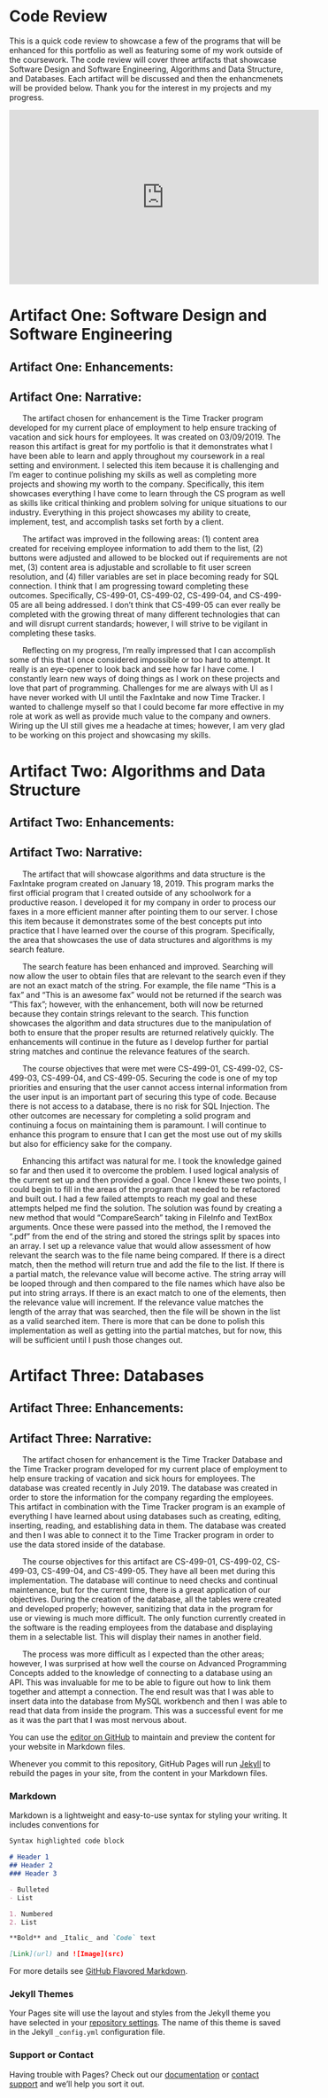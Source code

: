 # Code Review

This is a quick code review to showcase a few of the programs that will be enhanced for this portfolio as well as featuring some of my work outside of the coursework. The code review will cover three artifacts that showcase Software Design and Software Engineering, Algorithms and Data Structure, and Databases. Each artifact will be discussed and then the enhancmenets will be provided below. Thank you for the interest in my projects and my progress.

<div><iframe class="embed-responsive-item" width="560" height="315" src="https://www.youtube.com/embed/4oCa9eI3lqw" frameborder="0" allow="accelerometer; autoplay; encrypted-media; gyroscope; picture-in-picture" allowfullscreen></iframe></div>


# Artifact One: Software Design and Software Engineering

## Artifact One: Enhancements:


## Artifact One: Narrative:

&nbsp;&nbsp;&nbsp;&nbsp;&nbsp;&nbsp;The artifact chosen for enhancement is the Time Tracker program developed for my current place of employment to help ensure tracking of vacation and sick hours for employees. It was created on 03/09/2019. The reason this artifact is great for my portfolio is that it demonstrates what I have been able to learn and apply throughout my coursework in a real setting and environment. I selected this item because it is challenging and I’m eager to continue polishing my skills as well as completing more projects and showing my worth to the company. Specifically, this item showcases everything I have come to learn through the CS program as well as skills like critical thinking and problem solving for unique situations to our industry. Everything in this project showcases my ability to create, implement, test, and accomplish tasks set forth by a client.

&nbsp;&nbsp;&nbsp;&nbsp;&nbsp;&nbsp;The artifact was improved in the following areas: (1) content area created for receiving employee information to add them to the list, (2) buttons were adjusted and allowed to be blocked out if requirements are not met, (3) content area is adjustable and scrollable to fit user screen resolution, and (4)  filler variables are set in place becoming ready for SQL connection. I think that I am progressing toward completing these outcomes. Specifically, CS-499-01, CS-499-02, CS-499-04, and CS-499-05 are all being addressed. I don’t think that CS-499-05 can ever really be completed with the growing threat of many different technologies that can and will disrupt current standards; however, I will strive to be vigilant in completing these tasks.

&nbsp;&nbsp;&nbsp;&nbsp;&nbsp;&nbsp;Reflecting on my progress, I’m really impressed that I can accomplish some of this that I once considered impossible or too hard to attempt. It really is an eye-opener to look back and see how far I have come. I constantly learn new ways of doing things as I work on these projects and love that part of programming. Challenges for me are always with UI as I have never worked with UI until the FaxIntake and now Time Tracker. I wanted to challenge myself so that I could become far more effective in my role at work as well as provide much value to the company and owners. Wiring up the UI still gives me a headache at times; however, I am very glad to be working on this project and showcasing my skills.


# Artifact Two: Algorithms and Data Structure

## Artifact Two: Enhancements:


## Artifact Two: Narrative:

&nbsp;&nbsp;&nbsp;&nbsp;&nbsp;&nbsp;The artifact that will showcase algorithms and data structure is the FaxIntake program created on January 18, 2019. This program marks the first official program that I created outside of any schoolwork for a productive reason. I developed it for my company in order to process our faxes in a more efficient manner after pointing them to our server. I chose this item because it demonstrates some of the best concepts put into practice that I have learned over the course of this program. Specifically, the area that showcases the use of data structures and algorithms is my search feature.

&nbsp;&nbsp;&nbsp;&nbsp;&nbsp;&nbsp;The search feature has been enhanced and improved. Searching will now allow the user to obtain files that are relevant to the search even if they are not an exact match of the string. For example, the file name “This is a fax” and “This is an awesome fax” would not be returned if the search was “This fax”; however, with the enhancement, both will now be returned because they contain strings relevant to the search. This function showcases the algorithm and data structures due to the manipulation of both to ensure that the proper results are returned relatively quickly. The enhancements will continue in the future as I develop further for partial string matches and continue the relevance features of the search.

&nbsp;&nbsp;&nbsp;&nbsp;&nbsp;&nbsp;The course objectives that were met were CS-499-01, CS-499-02, CS-499-03, CS-499-04, and CS-499-05. Securing the code is one of my top priorities and ensuring that the user cannot access internal information from the user input is an important part of securing this type of code. Because there is not access to a database, there is no risk for SQL Injection. The other outcomes are necessary for completing a solid program and continuing a focus on maintaining them is paramount. I will continue to enhance this program to ensure that I can get the most use out of my skills but also for efficiency sake for the company.

&nbsp;&nbsp;&nbsp;&nbsp;&nbsp;&nbsp;Enhancing this artifact was natural for me. I took the knowledge gained so far and then used it to overcome the problem. I used logical analysis of the current set up and then provided a goal. Once I knew these two points, I could begin to fill in the areas of the program that needed to be refactored and built out. I had a few failed attempts to reach my goal and these attempts helped me find the solution. The solution was found by creating a new method that would “CompareSearch” taking in FileInfo and TextBox arguments. Once these were passed into the method, the I removed the “.pdf” from the end of the string and stored the strings split by spaces into an array. I set up a relevance value that would allow assessment of how relevant the search was to the file name being compared. If there is a direct match, then the method will return true and add the file to the list. If there is a partial match, the relevance value will become active. The string array will be looped through and then compared to the file names which have also be put into string arrays. If there is an exact match to one of the elements, then the relevance value will increment. If the relevance value matches the length of the array that was searched, then the file will be shown in the list as a valid searched item. There is more that can be done to polish this implementation as well as getting into the partial matches, but for now, this will be sufficient until I push those changes out.


# Artifact Three: Databases

## Artifact Three: Enhancements:


## Artifact Three: Narrative:

&nbsp;&nbsp;&nbsp;&nbsp;&nbsp;&nbsp;The artifact chosen for enhancement is the Time Tracker Database and the Time Tracker program developed for my current place of employment to help ensure tracking of vacation and sick hours for employees. The database was created recently in July 2019. The database was created in order to store the information for the company regarding the employees. This artifact in combination with the Time Tracker program is an example of everything I have learned about using databases such as creating, editing, inserting, reading, and establishing data in them. The database was created and then I was able to connect it to the Time Tracker program in order to use the data stored inside of the database.

&nbsp;&nbsp;&nbsp;&nbsp;&nbsp;&nbsp;The course objectives for this artifact are CS-499-01, CS-499-02, CS-499-03, CS-499-04, and CS-499-05. They have all been met during this implementation. The database will continue to need checks and continual maintenance, but for the current time, there is a great application of our objectives. During the creation of the database, all the tables were created and developed properly; however, sanitizing that data in the program for use or viewing is much more difficult. The only function currently created in the software is the reading employees from the database and displaying them in a selectable list. This will display their names in another field.

&nbsp;&nbsp;&nbsp;&nbsp;&nbsp;&nbsp;The process was more difficult as I expected than the other areas; however, I was surprised at how well the course on Advanced Programming Concepts added to the knowledge of connecting to a database using an API. This was invaluable for me to be able to figure out how to link them together and attempt a connection. The end result was that I was able to insert data into the database from MySQL workbench and then I was able to read that data from inside the program. This was a successful event for me as it was the part that I was most nervous about.




You can use the [editor on GitHub](https://github.com/CS499JamesFoster/CS499JamesFoster.github.io/edit/master/README.md) to maintain and preview the content for your website in Markdown files.

Whenever you commit to this repository, GitHub Pages will run [Jekyll](https://jekyllrb.com/) to rebuild the pages in your site, from the content in your Markdown files.

### Markdown

Markdown is a lightweight and easy-to-use syntax for styling your writing. It includes conventions for

```markdown
Syntax highlighted code block

# Header 1
## Header 2
### Header 3

- Bulleted
- List

1. Numbered
2. List

**Bold** and _Italic_ and `Code` text

[Link](url) and ![Image](src)
```

For more details see [GitHub Flavored Markdown](https://guides.github.com/features/mastering-markdown/).

### Jekyll Themes

Your Pages site will use the layout and styles from the Jekyll theme you have selected in your [repository settings](https://github.com/CS499JamesFoster/CS499JamesFoster.github.io/settings). The name of this theme is saved in the Jekyll `_config.yml` configuration file.

### Support or Contact

Having trouble with Pages? Check out our [documentation](https://help.github.com/categories/github-pages-basics/) or [contact support](https://github.com/contact) and we’ll help you sort it out.
